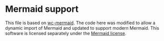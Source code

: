 Mermaid support
===============

This file is based on [wc-mermaid](https://github.com/manolakis/wc-mermaid). The
code here was modified to allow a dynamic import of Mermaid and updated to
support modern Mermaid. This software is licensed separately under the [Mermaid
license](LICENSE.md).